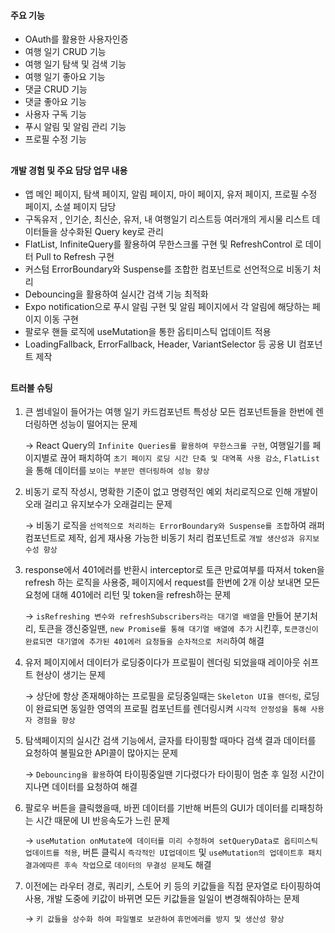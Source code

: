 #### 주요 기능

- OAuth를 활용한 사용자인증
- 여행 일기 CRUD 기능
- 여행 일기 탐색 및 검색 기능
- 여행 일기 좋아요 기능
- 댓글 CRUD 기능
- 댓글 좋아요 기능
- 사용자 구독 기능
- 푸시 알림 및 알림 관리 기능
- 프로필 수정 기능

##

#### 개발 경험 및 주요 담당 업무 내용

- 앱 메인 페이지, 탐색 페이지, 알림 페이지, 마이 페이지, 유저 페이지, 프로필 수정 페이지, 소셜 페이지 담당
- 구독유저 , 인기순, 최신순, 유저, 내 여행일기 리스트등 여러개의 게시물 리스트 데이터들을 상수화된 Query key로 관리
- FlatList, InfiniteQuery를 활용하여 무한스크롤 구현 및 RefreshControl 로 데이터 Pull to Refresh 구현
- 커스텀 ErrorBoundary와 Suspense를 조합한 컴포넌트로 선언적으로 비동기 처리
- Debouncing을 활용하여 실시간 검색 기능 최적화
- Expo notification으로 푸시 알림 구현 및 알림 페이지에서 각 알림에 해당하는 페이지 이동 구현
- 팔로우 핸들 로직에 useMutation을 통한 옵티미스틱 업데이트 적용
- LoadingFallback, ErrorFallback, Header, VariantSelector 등 공용 UI 컴포넌트 제작

##

#### 트러블 슈팅

1. 큰 썸네일이 들어가는 여행 일기 카드컴포넌트 특성상 모든 컴포넌트들을 한번에 렌더링하면 성능이 떨어지는 문제

   → React Query의 `Infinite Queries를 활용하여 무한스크롤 구현`, 여행일기를 페이지별로 끊어 패치하여 `초기 페이지 로딩 시간 단축 및 대역폭 사용 감소`, `FlatList` 을 통해 데이터를 `보이는 부분만 렌더링하여 성능 향상`

2. 비동기 로직 작성시, 명확한 기준이 없고 명령적인 예외 처리로직으로 인해 개발이 오래 걸리고 유지보수가 오래걸리는 문제

   → 비동기 로직을 `선억적으로 처리하는 ErrorBoundary와 Suspense를 조합`하여 래퍼 컴포넌트로 제작, 쉽게 재사용 가능한 비동기 처리 컴포넌트로 `개발 생산성과 유지보수성 향상`

3. response에서 401에러를 반환시 interceptor로 토큰 만료여부를 따져서 token을 refresh 하는 로직을 사용중, 페이지에서 request를 한번에 2개 이상 보내면 모든 요청에 대해 401에러 리턴 및 token을 refresh하는 문제

   → `isRefreshing 변수와 refreshSubscribers라는 대기열 배열`을 만들어 분기처리, 토큰을 갱신중일땐, `new Promise를 통해 대기열 배열에 추가` 시킨후, `토큰갱신이 완료되면 대기열에 추가된 401에러 요청들을 순차적으로 처리`하여 해결

4. 유저 페이지에서 데이터가 로딩중이다가 프로필이 렌더링 되었을때 레이아웃 쉬프트 현상이 생기는 문제

   → 상단에 항상 존재해야하는 프로필을 로딩중일때는 `Skeleton UI을 렌더링`, 로딩이 완료되면 동일한 영역의 프로필 컴포넌트를 렌더링시켜 `시각적 안정성을 통해 사용자 경험을 향상`

5. 탐색페이지의 실시간 검색 기능에서, 글자를 타이핑할 때마다 검색 결과 데이터를 요청하여 불필요한 API콜이 많아지는 문제

   → `Debouncing을 활용`하여 타이핑중일땐 기다렸다가 타이핑이 멈춘 후 일정 시간이 지나면 데이터를 요청하여 해결

6. 팔로우 버튼을 클릭했을때, 바뀐 데이터를 기반해 버튼의 GUI가 데이터를 리패칭하는 시간 때문에 UI 반응속도가 느린 문제

   → `useMutation onMutate에 데이터를 미리 수정하여 setQueryData로 옵티미스틱 업데이트를 적용`, 버튼 클릭시 `즉각적인 UI업데이트` 및 `useMutation의 업데이트후 패치 결과에따른 후속 작업`으로 `데이터의 무결성 문제`도 해결

7. 이전에는 라우터 경로, 쿼리키, 스토어 키 등의 키값들을 직접 문자열로 타이핑하여 사용, 개발 도중에 키값이 바뀌면 모든 키값들을 일일이 변경해줘야하는 문제

   → `키 값들을 상수화 하여 파일별로 보관하여` `휴먼에러를 방지 및 생산성 향상`
